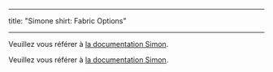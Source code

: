 - - -
title: "Simone shirt: Fabric Options"
- - -

<Note>

Veuillez vous référer à [la documentation Simon](/docs/patterns/simon/).

Veuillez vous référer à [la documentation Simon](/docs/patterns/simon/).

</Note>
